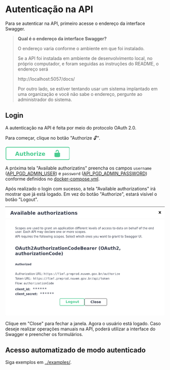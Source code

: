 # Autenticação na API

Para se autenticar na API, primeiro acesse o endereço da interface
Swagger.

> **Qual é o endereço da interface Swagger?**
>
> O endereço varia conforme o ambiente em que foi instalado.
>
> Se a API foi instalada em ambiente de desenvolvimento local, no próprio
> computador, e foram seguidas as instruções do README, o endereço será
>
> http://localhost:5057/docs/
>
> Por outro lado, se estiver tentando usar um sistema implantado em uma
> organização e você não sabe o endereço, pergunte ao administrador do
> sistema.

## Login

A autenticação na API é feita por meio do protocolo OAuth 2.0.

Para começar, clique no botão "Authorize 🔓".

![Imagem do botão "Authorize".](images/authorize-button.png)

A próxima tela "Available authorizatins" preencha os campos `username` ([API_PGD_ADMIN_USER](../docker-compose.yml#L35))
e `password` ([API_PGD_ADMIN_PASSWORD](../docker-compose.yml#L36)) conforme definidos no [docker-compose.yml](../docker-compose.yml).

Após realizado o login com sucesso, a tela "Available authorizations" irá
mostrar que já está logado. Em vez do botão "Authorize", estará visível o
botão "Logout".

![Imagem da tela "Available authorizations" com o login já realizado.](images/available-authorizations-logged-in.png)

Clique em "Close" para fechar a janela. Agora o usuário está logado.
Caso deseje realizar operações manuais na API, poderá utilizar a
interface do Swagger e preencher os formulários.

## Acesso automatizado de modo autenticado

Siga exemplos em [../examples/](../examples/).